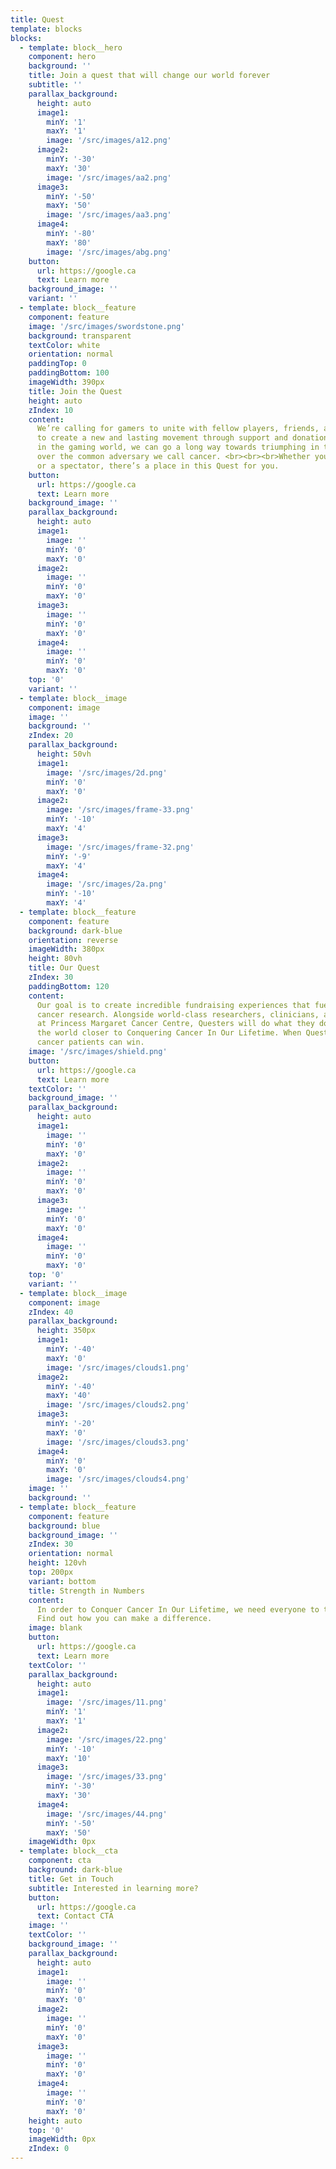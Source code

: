 ```yaml
---
title: Quest
template: blocks
blocks:
  - template: block__hero
    component: hero
    background: ''
    title: Join a quest that will change our world forever
    subtitle: ''
    parallax_background:
      height: auto
      image1:
        minY: '1'
        maxY: '1'
        image: '/src/images/a12.png'
      image2:
        minY: '-30'
        maxY: '30'
        image: '/src/images/aa2.png'
      image3:
        minY: '-50'
        maxY: '50'
        image: '/src/images/aa3.png'
      image4:
        minY: '-80'
        maxY: '80'
        image: '/src/images/abg.png'
    button:
      url: https://google.ca
      text: Learn more
    background_image: ''
    variant: ''
  - template: block__feature
    component: feature
    image: '/src/images/swordstone.png'
    background: transparent
    textColor: white
    orientation: normal
    paddingTop: 0
    paddingBottom: 100
    imageWidth: 390px
    title: Join the Quest
    height: auto
    zIndex: 10
    content:
      We’re calling for gamers to unite with fellow players, friends, and family
      to create a new and lasting movement through support and donations. By triumphing
      in the gaming world, we can go a long way towards triumphing in the real world
      over the common adversary we call cancer. <br><br><br>Whether you’re a streamer
      or a spectator, there’s a place in this Quest for you.
    button:
      url: https://google.ca
      text: Learn more
    background_image: ''
    parallax_background:
      height: auto
      image1:
        image: ''
        minY: '0'
        maxY: '0'
      image2:
        image: ''
        minY: '0'
        maxY: '0'
      image3:
        image: ''
        minY: '0'
        maxY: '0'
      image4:
        image: ''
        minY: '0'
        maxY: '0'
    top: '0'
    variant: ''
  - template: block__image
    component: image
    image: ''
    background: ''
    zIndex: 20
    parallax_background:
      height: 50vh
      image1:
        image: '/src/images/2d.png'
        minY: '0'
        maxY: '0'
      image2:
        image: '/src/images/frame-33.png'
        minY: '-10'
        maxY: '4'
      image3:
        image: '/src/images/frame-32.png'
        minY: '-9'
        maxY: '4'
      image4:
        image: '/src/images/2a.png'
        minY: '-10'
        maxY: '4'
  - template: block__feature
    component: feature
    background: dark-blue
    orientation: reverse
    imageWidth: 380px
    height: 80vh
    title: Our Quest
    zIndex: 30
    paddingBottom: 120
    content:
      Our goal is to create incredible fundraising experiences that fuel groundbreaking
      cancer research. Alongside world-class researchers, clinicians, and caregivers
      at Princess Margaret Cancer Centre, Questers will do what they do best to move
      the world closer to Conquering Cancer In Our Lifetime. When Questers play, future
      cancer patients can win.
    image: '/src/images/shield.png'
    button:
      url: https://google.ca
      text: Learn more
    textColor: ''
    background_image: ''
    parallax_background:
      height: auto
      image1:
        image: ''
        minY: '0'
        maxY: '0'
      image2:
        image: ''
        minY: '0'
        maxY: '0'
      image3:
        image: ''
        minY: '0'
        maxY: '0'
      image4:
        image: ''
        minY: '0'
        maxY: '0'
    top: '0'
    variant: ''
  - template: block__image
    component: image
    zIndex: 40
    parallax_background:
      height: 350px
      image1:
        minY: '-40'
        maxY: '0'
        image: '/src/images/clouds1.png'
      image2:
        minY: '-40'
        maxY: '40'
        image: '/src/images/clouds2.png'
      image3:
        minY: '-20'
        maxY: '0'
        image: '/src/images/clouds3.png'
      image4:
        minY: '0'
        maxY: '0'
        image: '/src/images/clouds4.png'
    image: ''
    background: ''
  - template: block__feature
    component: feature
    background: blue
    background_image: ''
    zIndex: 30
    orientation: normal
    height: 120vh
    top: 200px
    variant: bottom
    title: Strength in Numbers
    content:
      In order to Conquer Cancer In Our Lifetime, we need everyone to take part.
      Find out how you can make a difference.
    image: blank
    button:
      url: https://google.ca
      text: Learn more
    textColor: ''
    parallax_background:
      height: auto
      image1:
        image: '/src/images/11.png'
        minY: '1'
        maxY: '1'
      image2:
        image: '/src/images/22.png'
        minY: '-10'
        maxY: '10'
      image3:
        image: '/src/images/33.png'
        minY: '-30'
        maxY: '30'
      image4:
        image: '/src/images/44.png'
        minY: '-50'
        maxY: '50'
    imageWidth: 0px
  - template: block__cta
    component: cta
    background: dark-blue
    title: Get in Touch
    subtitle: Interested in learning more?
    button:
      url: https://google.ca
      text: Contact CTA
    image: ''
    textColor: ''
    background_image: ''
    parallax_background:
      height: auto
      image1:
        image: ''
        minY: '0'
        maxY: '0'
      image2:
        image: ''
        minY: '0'
        maxY: '0'
      image3:
        image: ''
        minY: '0'
        maxY: '0'
      image4:
        image: ''
        minY: '0'
        maxY: '0'
    height: auto
    top: '0'
    imageWidth: 0px
    zIndex: 0
---
```

